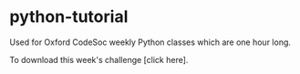 # python-tutorial
Used for Oxford CodeSoc weekly Python classes which are one hour long.

To download this week's challenge [click here].